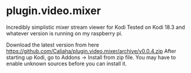 # plugin.video.mixer
Incredibly simplistic mixer stream viewer for Kodi
Tested on Kodi 18.3 and whatever version is running on my raspberry pi.

Download the latest version from here https://github.com/Caliaha/plugin.video.mixer/archive/v0.0.4.zip
After starting up Kodi, go to Addons -> Install from zip file.  You may have to enable unknown sources before you can install it.
